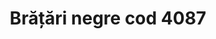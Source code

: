 ---
layout: post
title: "Brățări negre cod 4087"
description: "Brățări negre cod 4087"
img: "/assets/img/bratari-negre-cu-bile-colorate-impletite-1.jpg"
img2: "/assets/img/bratari-negre-cu-bile-colorate-impletite-2.jpg"
colors: "negru"
price: "10 RON/buc" 
vertical: true
---